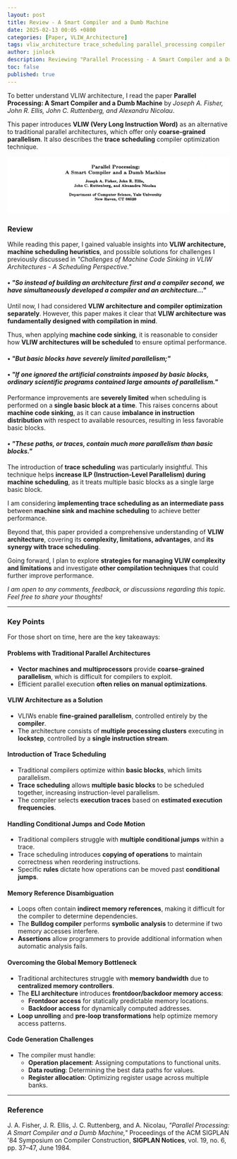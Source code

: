 ```yaml
---
layout: post
title: Review - A Smart Compiler and a Dumb Machine
date: 2025-02-13 00:05 +0800
categories: [Paper, VLIW_Architecture]
tags: vliw_architecture trace_scheduling parallel_processing compiler
author: jinlock
description: Reviewing "Parallel Processing - A Smart Compiler and a Dumb Machine"
toc: false
published: true
---
```


To better understand VLIW architecture, I read the paper **Parallel Processing: A Smart Compiler and a Dumb Machine** by *Joseph A. Fisher, John R. Ellis, John C. Ruttenberg, and Alexandru Nicolau*.

This paper introduces **VLIW (Very Long Instruction Word)** as an alternative to traditional parallel architectures, which offer only **coarse-grained parallelism**. It also describes the **trace scheduling** compiler optimization technique.

![Parallel Processing: A Smart Compiler and a Dumb Machine](../assets/img/posts/2025-02-12-paper-review-smart-compiler-dumb-machine.png)

### Review

While reading this paper, I gained valuable insights into **VLIW architecture, machine scheduling heuristics**, and possible solutions for challenges I previously discussed in *"Challenges of Machine Code Sinking in VLIW Architectures - A Scheduling Perspective."*

#### • *"So instead of building an architecture first and a compiler second, we have simultaneously developed a compiler and an architecture..."*

Until now, I had considered **VLIW architecture and compiler optimization separately**. However, this paper makes it clear that **VLIW architecture was fundamentally designed with compilation in mind**. 

Thus, when applying **machine code sinking**, it is reasonable to consider how **VLIW architectures will be scheduled** to ensure optimal performance.

#### • *"But basic blocks have severely limited parallelism;"*  
#### • *"If one ignored the artificial constraints imposed by basic blocks, ordinary scientific programs contained large amounts of parallelism."*

Performance improvements are **severely limited** when scheduling is performed on a **single basic block at a time**. This raises concerns about **machine code sinking**, as it can cause **imbalance in instruction distribution** with respect to available resources, resulting in less favorable basic blocks.

#### • *"These paths, or traces, contain much more parallelism than basic blocks."*

The introduction of **trace scheduling** was particularly insightful. This technique helps **increase ILP (Instruction-Level Parallelism) during machine scheduling**, as it treats multiple basic blocks as a single large basic block.

I am considering **implementing trace scheduling as an intermediate pass** between **machine sink and machine scheduling** to achieve better performance.

Beyond that, this paper provided a comprehensive understanding of **VLIW architecture**, covering its **complexity, limitations, advantages**, and **its synergy with trace scheduling**.

Going forward, I plan to explore **strategies for managing VLIW complexity and limitations** and investigate **other compilation techniques** that could further improve performance.

*I am open to any comments, feedback, or discussions regarding this topic. Feel free to share your thoughts!*

---

### Key Points

For those short on time, here are the key takeaways:

#### Problems with Traditional Parallel Architectures
- **Vector machines and multiprocessors** provide **coarse-grained parallelism**, which is difficult for compilers to exploit.
- Efficient parallel execution **often relies on manual optimizations**.

#### VLIW Architecture as a Solution
- VLIWs enable **fine-grained parallelism**, controlled entirely by the **compiler**.
- The architecture consists of **multiple processing clusters** executing in **lockstep**, controlled by a **single instruction stream**.

#### Introduction of Trace Scheduling
- Traditional compilers optimize within **basic blocks**, which limits parallelism.
- **Trace scheduling** allows **multiple basic blocks** to be scheduled together, increasing instruction-level parallelism.
- The compiler selects **execution traces** based on **estimated execution frequencies**.

#### Handling Conditional Jumps and Code Motion
- Traditional compilers struggle with **multiple conditional jumps** within a trace.
- Trace scheduling introduces **copying of operations** to maintain correctness when reordering instructions.
- Specific **rules** dictate how operations can be moved past **conditional jumps**.

#### Memory Reference Disambiguation
- Loops often contain **indirect memory references**, making it difficult for the compiler to determine dependencies.
- The **Bulldog compiler** performs **symbolic analysis** to determine if two memory accesses interfere.
- **Assertions** allow programmers to provide additional information when automatic analysis fails.

#### Overcoming the Global Memory Bottleneck
- Traditional architectures struggle with **memory bandwidth** due to **centralized memory controllers**.
- The **ELI architecture** introduces **frontdoor/backdoor memory access**:
    - **Frontdoor access** for statically predictable memory locations.
    - **Backdoor access** for dynamically computed addresses.
- **Loop unrolling** and **pre-loop transformations** help optimize memory access patterns.

#### Code Generation Challenges
- The compiler must handle:
    - **Operation placement**: Assigning computations to functional units.
    - **Data routing**: Determining the best data paths for values.
    - **Register allocation**: Optimizing register usage across multiple banks.

---

### Reference
J. A. Fisher, J. R. Ellis, J. C. Ruttenberg, and A. Nicolau, *"Parallel Processing: A Smart Compiler and a Dumb Machine,"* Proceedings of the ACM SIGPLAN '84 Symposium on Compiler Construction, **SIGPLAN Notices**, vol. 19, no. 6, pp. 37–47, June 1984.

